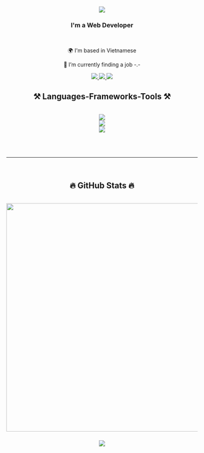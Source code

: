 

<h1 align="center">
    <img src="https://readme-typing-svg.herokuapp.com/?font=Righteous&size=35&center=true&vCenter=true&width=500&height=70&duration=4000&lines=Hi+There!+👋;+I'm+Huu+Bao!;" />
</h1>

<h3 align="center">I'm a Web Developer</h3>

<br/>

<div align="center">

 🌍 I'm based in Vietnamese 
 
 🔭 I’m currently finding a job -.-


 
 </div>

<div align="center"> 
<!--    ⚡ Fun fact **Game of Thrones Night's Watch cloaks are made from Ikea rugs** -->
  <a href="mailto:lehuubao2909@gmail.com">
    <img src="https://img.shields.io/badge/Gmail-333333?style=for-the-badge&logo=gmail&logoColor=red" />
  </a>
  <a href="https://www.linkedin.com/in/lehuubao2909/" target="_blank" rel="noopener">
    <img src="https://img.shields.io/badge/LinkedIn-0077B5?style=for-the-badge&logo=linkedin&logoColor=white" target="_blank" />
  </a>
  <a href="https://lehuubao1810.github.io/portfolio/" target="_blank" rel="noopener">
     <img src="https://img.shields.io/badge/Portfolio-FF5722?style=for-the-badge&logo=todoist&logoColor=white" target="_blank" /> <!-- sqlite, safari, google-chrome are other good icon options -->
  </a>
</div>

<h2 align="center">⚒️ Languages-Frameworks-Tools ⚒️</h2>
<br/>
<div align="center">
    <img src="https://skillicons.dev/icons?i=nodejs,github,express,firebase,mongodb" /><br>
  <img src="https://skillicons.dev/icons?i=react,next,javascript,typescript,redux" /><br>
    <img src="https://skillicons.dev/icons?i=mui,mysql,html,css,sass,tailwind,vscode,git" />
</div>
  <br/><br/><br/>
<hr/>
<br>

<h2 align="center">🔥 GitHub Stats 🔥</h2>
<!-- https://github.com/anuraghazra/github-readme-stats -->
<br>
<div align=center>
  <a href="#" title="lehuubao1810">
    <img width="600" align="center" src="https://github-readme-stats.vercel.app/api/top-langs/?username=lehuubao1810&hide=c%23,powershell,Mathematica,Ruby,Objective-C,Objective-C%2b%2b,Cuda&title_color=61dafb&text_color=ffffff&icon_color=61dafb&bg_color=20232a&langs_count=8&layout=compact&border_color=61dafb&hide_border=true" />
  </a>
<!--   <a href="#" title="lehuubao1810">
    <img align="right" width="434" src="https://github-readme-stats.vercel.app/api?username=lehuubao1810&show_icons=true&theme=react&border_color=61dafb&hide_border=true" />
  </a> -->
</div>


<h3 align="center">
    <img src="https://readme-typing-svg.herokuapp.com/?font=Righteous&size=25&center=true&vCenter=true&width=500&height=70&duration=4000&lines=Thanks+for+visiting!+✌️;+Shoot+me+a+message+on+Linkedin!;I'm+always+down+to+collab+:)">
</h3>
